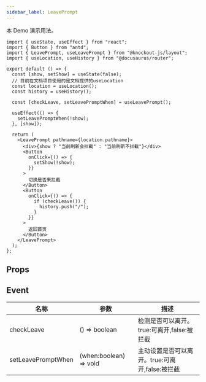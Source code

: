 ```yaml
---
sidebar_label: LeavePrompt
---
```


本 Demo 演示用法。

```tsx preview
import { useState, useEffect } from "react";
import { Button } from "antd";
import { LeavePrompt, useLeavePrompt } from "@knockout-js/layout";
import { useLocation, useHistory } from "@docusaurus/router";

export default () => {
  const [show, setShow] = useState(false);
  // 目前在文档项目使用的是文档提供的useLocation
  const location = useLocation();
  const history = useHistory();

  const [checkLeave, setLeavePromptWhen] = useLeavePrompt();

  useEffect(() => {
    setLeavePromptWhen(!show);
  }, [show]);

  return (
    <LeavePrompt pathname={location.pathname}>
      <div>{show ? "当前刷新会拦截" : "当前刷新不拦截"}</div>
      <Button
        onClick={() => {
          setShow(!show);
        }}
      >
        切换是否来拦截
      </Button>
      <Button
        onClick={() => {
          if (checkLeave()) {
            history.push("/");
          }
        }}
      >
        返回首页
      </Button>
    </LeavePrompt>
  );
};
```

## Props

<ReactDocgenProps path="../src/components/leave-prompt/index.tsx"></ReactDocgenProps>

## Event

| 名称               | 参数                   | 描述                                           |
| ------------------ | ---------------------- | ---------------------------------------------- |
| checkLeave         | () => boolean          | 检测是否可以离开。true:可离开,false:被拦截     |
| setLeavePromptWhen | (when:boolean) => void | 主动设置是否可以离开。true:可离开,false:被拦截 |
